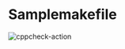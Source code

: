 # Samplemakefile
![cppcheck-action](https://github.com/99002546/Samplemakefile/workflows/cppcheck-action/badge.svg)
